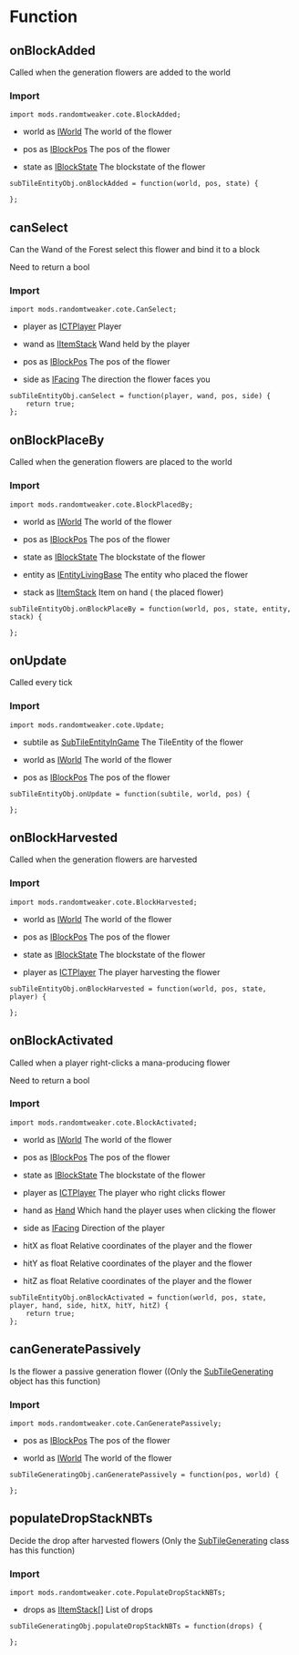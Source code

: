 # Function

## onBlockAdded

Called when the generation flowers are added to the world

### Import

```zenscript
import mods.randomtweaker.cote.BlockAdded;
```

* world as [IWorld](https://docs.blamejared.com/1.12/en/Vanilla/World/IWorld/) The world of the flower

* pos as [IBlockPos](https://docs.blamejared.com/1.12/en/Vanilla/World/IBlockPos/) The pos of the flower

* state as [IBlockState](https://docs.blamejared.com/1.12/en/Vanilla/World/IBlockState/) The blockstate of the flower

```zenscript
subTileEntityObj.onBlockAdded = function(world, pos, state) {

};
```

## canSelect

Can the Wand of the Forest select this flower and bind it to a block

Need to return a bool

### Import

```zenscript
import mods.randomtweaker.cote.CanSelect;
```

* player
  as [ICTPlayer](https://docs.blamejared.com/1.12/en/Mods/ContentTweaker/Vanilla/Types/Player/ICTPlayer/)
  Player

* wand as [IItemStack](https://docs.blamejared.com/1.12/en/Vanilla/Items/IItemStack/) Wand held by the player

* pos as [IBlockPos](https://docs.blamejared.com/1.12/en/Vanilla/World/IBlockPos/) The pos of the flower

* side as [IFacing](https://docs.blamejared.com/1.12/en/Vanilla/World/IFacing/) The direction the flower faces you

```zenscript
subTileEntityObj.canSelect = function(player, wand, pos, side) {
    return true;
};
```

## onBlockPlaceBy

Called when the generation flowers are placed to the world

### Import

```zenscript
import mods.randomtweaker.cote.BlockPlacedBy;
```

* world as [IWorld](https://docs.blamejared.com/1.12/en/Vanilla/World/IWorld/) The world of the flower

* pos as [IBlockPos](https://docs.blamejared.com/1.12/en/Vanilla/World/IBlockPos/) The pos of the flower

* state as [IBlockState](https://docs.blamejared.com/1.12/en/Vanilla/World/IBlockState/) The blockstate of the flower

* entity
  as [IEntityLivingBase](https://docs.blamejared.com/1.12/en/Vanilla/Entities/IEntityLivingBase/)
  The entity who placed the flower

* stack as [IItemStack](https://docs.blamejared.com/1.12/en/Vanilla/Items/IItemStack/) Item on hand (
  the placed flower)

```zenscript
subTileEntityObj.onBlockPlaceBy = function(world, pos, state, entity, stack) {

};
```

## onUpdate

Called every tick

### Import

```zenscript
import mods.randomtweaker.cote.Update;
```

* subtile
  as [SubTileEntityInGame](https://github.com/ikexing-cn/RandomTweaker/blob/master/wiki/en_us/modSupport/ContentTweaker/SubTileGenerating/SubTileEntityInGame.md)
  The TileEntity of the flower

* world as [IWorld](https://docs.blamejared.com/1.12/en/Vanilla/World/IWorld/) The world of the flower

* pos as [IBlockPos](https://docs.blamejared.com/1.12/en/Vanilla/World/IBlockPos/) The pos of the flower

```zenscript
subTileEntityObj.onUpdate = function(subtile, world, pos) {

};
```

## onBlockHarvested

Called when the generation flowers are harvested

### Import

```zenscript
import mods.randomtweaker.cote.BlockHarvested;
```

* world as [IWorld](https://docs.blamejared.com/1.12/en/Vanilla/World/IWorld/) The world of the flower

* pos as [IBlockPos](https://docs.blamejared.com/1.12/en/Vanilla/World/IBlockPos/) The pos of the flower

* state as [IBlockState](https://docs.blamejared.com/1.12/en/Vanilla/World/IBlockState/) The blockstate of the flower

* player
  as [ICTPlayer](https://docs.blamejared.com/1.12/en/Mods/ContentTweaker/Vanilla/Types/Player/ICTPlayer/)
  The player harvesting the flower

```zenscript
subTileEntityObj.onBlockHarvested = function(world, pos, state, player) {

};
```

## onBlockActivated

Called when a player right-clicks a mana-producing flower

Need to return a bool

### Import

```zenscript
import mods.randomtweaker.cote.BlockActivated;
```

* world as [IWorld](https://docs.blamejared.com/1.12/en/Vanilla/World/IWorld/) The world of the flower

* pos as [IBlockPos](https://docs.blamejared.com/1.12/en/Vanilla/World/IBlockPos/) The pos of the flower

* state as [IBlockState](https://docs.blamejared.com/1.12/en/Vanilla/World/IBlockState/) The blockstate of the flower

* player
  as [ICTPlayer](https://docs.blamejared.com/1.12/en/Mods/ContentTweaker/Vanilla/Types/Player/ICTPlayer/)
  The player who right clicks flower

* hand as [Hand](https://docs.blamejared.com/1.12/en/Mods/ContentTweaker/Vanilla/Types/Player/Hand/)
  Which hand the player uses when clicking the flower

* side as [IFacing](https://docs.blamejared.com/1.12/en/Vanilla/World/IFacing/) Direction of the player

* hitX as float Relative coordinates of the player and the flower

* hitY as float Relative coordinates of the player and the flower

* hitZ as float Relative coordinates of the player and the flower

```zenscript
subTileEntityObj.onBlockActivated = function(world, pos, state, player, hand, side, hitX, hitY, hitZ) {
    return true;
};
```

## canGeneratePassively

Is the flower a passive generation flower ((Only the [SubTileGenerating](https://github.com/ikexing-cn/RandomTweaker/blob/master/wiki/en_us/modSupport/ContentTweaker/SubTileEntity/SubTileGenerating.md)
object has this function)

### Import

```zenscript
import mods.randomtweaker.cote.CanGeneratePassively;
```

* pos as [IBlockPos](https://docs.blamejared.com/1.12/en/Vanilla/World/IBlockPos/) The pos of the flower

* world as [IWorld](https://docs.blamejared.com/1.12/en/Vanilla/World/IWorld/) The world of the flower

```zenscript
subTileGeneratingObj.canGeneratePassively = function(pos, world) {

};
```

## populateDropStackNBTs

Decide the drop after harvested flowers (Only the [SubTileGenerating](https://github.com/ikexing-cn/RandomTweaker/blob/master/wiki/en_us/modSupport/ContentTweaker/SubTileEntity/SubTileGenerating.md)
class has this function)

### Import

```zenscript
import mods.randomtweaker.cote.PopulateDropStackNBTs;
```

* drops as [IItemStack[]](https://docs.blamejared.com/1.12/en/Vanilla/Items/IItemStack/) List of drops
```zenscript
subTileGeneratingObj.populateDropStackNBTs = function(drops) {

};
```
